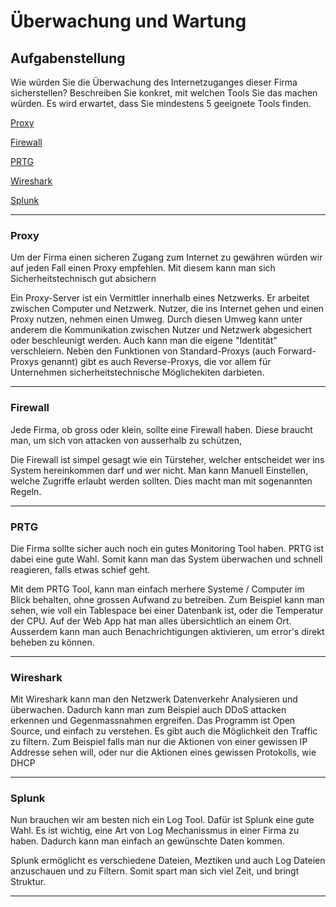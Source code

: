 <h1>Überwachung und Wartung</h1>


<h2>Aufgabenstellung</h2>

Wie würden Sie die Überwachung des Internetzuganges dieser Firma sicherstellen? Beschreiben Sie konkret, mit welchen Tools Sie das machen würden. Es wird erwartet, dass Sie mindestens 5 geeignete Tools finden.

[Proxy](#Proxy)

[Firewall](#Firewall)

[PRTG](#PRTG)

[Wireshark](#Wireshark)

[Splunk](#Splunk)

---
<h3>Proxy</h3>

Um der Firma einen sicheren Zugang zum Internet zu gewähren würden wir auf jeden Fall einen Proxy empfehlen. Mit diesem kann man sich Sicherheitstechnisch gut absichern

Ein Proxy-Server ist ein Vermittler innerhalb eines Netzwerks. Er arbeitet zwischen Computer und Netzwerk. Nutzer, die ins Internet gehen und einen Proxy nutzen, nehmen einen Umweg. Durch diesen Umweg kann unter anderem die Kommunikation zwischen Nutzer und Netzwerk abgesichert oder beschleunigt werden. Auch kann man die eigene "Identität" verschleiern. Neben den Funktionen von Standard-Proxys (auch Forward-Proxys genannt) gibt es auch Reverse-Proxys, die vor allem für Unternehmen sicherheitstechnische Möglichekiten darbieten.

---
<h3>Firewall</h3>

Jede Firma, ob gross oder klein, sollte eine Firewall haben. Diese braucht man, um sich von attacken von ausserhalb zu schützen,

Die Firewall ist simpel gesagt wie ein Türsteher, welcher entscheidet wer ins System hereinkommen darf und wer nicht. Man kann Manuell Einstellen, welche Zugriffe erlaubt werden sollten. Dies macht man mit sogenannten Regeln. 

---

<h3>PRTG</h3>

Die Firma sollte sicher auch noch ein gutes Monitoring Tool haben. PRTG ist dabei eine gute Wahl. Somit kann man das System überwachen und schnell reagieren, falls etwas schief geht.

Mit dem PRTG Tool, kann man einfach merhere Systeme / Computer im Blick behalten, ohne grossen Aufwand zu betreiben. Zum Beispiel kann man sehen, wie voll ein Tablespace bei einer Datenbank ist, oder die Temperatur der CPU. Auf der Web App hat man alles übersichtlich an einem Ort. Ausserdem kann man auch Benachrichtigungen aktivieren, um error's direkt beheben zu können.

--- 

<h3>Wireshark</h3>

Mit Wireshark kann man den Netzwerk Datenverkehr Analysieren und überwachen. Dadurch kann man zum Beispiel auch DDoS attacken erkennen und Gegenmassnahmen ergreifen. Das Programm ist Open Source, und einfach zu verstehen. Es gibt auch die Möglichkeit den Traffic zu filtern. Zum Beispiel falls man nur die Aktionen von einer gewissen IP Addresse sehen will, oder nur die Aktionen eines gewissen Protokolls, wie DHCP

---

<h3>Splunk</h3>

Nun brauchen wir am besten nich ein Log Tool. Dafür ist Splunk eine gute Wahl. Es ist wichtig, eine Art von Log Mechanissmus in einer Firma zu haben. Dadurch kann man einfach an gewünschte Daten kommen.

Splunk ermöglicht es verschiedene Dateien, Meztiken und auch Log Dateien anzuschauen und zu Filtern. Somit spart man sich viel Zeit, und bringt Struktur.

---
